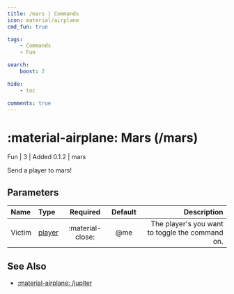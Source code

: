 ```yaml
---
title: /mars | Commands
icon: material/airplane
cmd_fun: true

tags:
    - Commands
    - Fun

search:
    boost: 2

hide:
    - toc

comments: true
---
```

# <p style="color: var(--md-default-fg-color); display: inline;">:material-airplane: Mars</p> (/mars)
<div style="display:inline;">
<p style="color: var(--destrix-docs--commandcat-fun); display: inline;">Fun</p>
| <p style="color: var(--md-default-fg-color--light); display: inline;">3</p> | <p style="color: var(--md-default-fg-color--light); display: inline;"> Added 0.1.2</p> | mars
</div>

Send a player to mars!

## Parameters

| Name   | Type   | Required         | Default | Description                            |
|:--------|:--------|:------------------:|:---------:|----------------------------------------:|
| Victim | [player](../parameters.md#player) | :material-close: | @me     | The player's you want to toggle the command on. |

## See Also
* [:material-airplane: /jupiter](./jupiter.md)